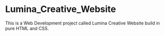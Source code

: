 # Lumina_Creative_Website
This is a Web Development project called Lumina Creative Website build in pure HTML and CSS.
